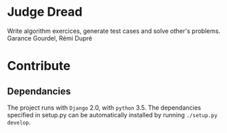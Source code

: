 Judge Dread
===========

Write algorithm exercices, generate test cases and solve other's problems.
Garance Gourdel, Rémi Dupré


# Contribute

## Dependancies
The project runs with `Django` 2.0, with `python` 3.5.
The dependancies specified in setup.py can be automatically installed by running `./setup.py develop`.
